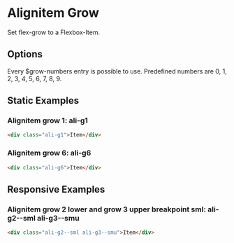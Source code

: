 # Alignitem Grow

Set flex-grow to a Flexbox-Item.

## Options

Every \$grow-numbers entry is possible to use. Predefined numbers are 0, 1, 2, 3, 4, 5, 6, 7, 8, 9.

## Static Examples

### Alignitem grow 1: **ali-g1**

```html
<div class="ali-g1">Item</div>
```

### Alignitem grow 6: **ali-g6**

```html
<div class="ali-g6">Item</div>
```

## Responsive Examples

### Alignitem grow 2 lower and grow 3 upper breakpoint sml: **ali-g2--sml ali-g3--smu**

```html
<div class="ali-g2--sml ali-g3--smu">Item</div>
```
